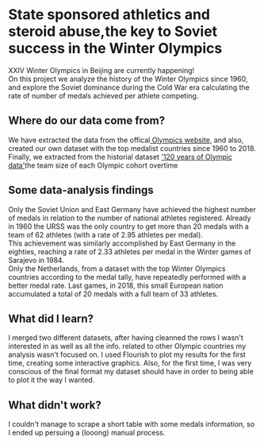 # State sponsored athletics and steroid abuse,the key to Soviet success in the Winter Olympics
XXIV Winter Olympics in Beijing are currently happening!<br>
On this project we analyze the history of the Winter Olympics since 1960, and explore the Soviet dominance during the Cold War era calculating the rate of number of medals achieved per athlete competing. 

<div class="flourish-embed flourish-bar-chart-race" data-src="visualisation/8619561"><script src="https://public.flourish.studio/resources/embed.js"></script></div>

<h2>Where do our data come from?</h2>
 <p>We have extracted the data from the offical<a href="https://olympics.com/"> Olympics website</a>, and also, created our own dataset with the top medalist countries since 1960 to 2018. Finally, we extracted from the historial dataset <a href="https://www.kaggle.com/heesoo37/120-years-of-olympic-history-athletes-and-results">'120 years of Olympic data'</a>the team size of each Olympic cohort overtime</p>

<h2>Some data-analysis findings</h2>
Only the Soviet Union and East Germany have achieved the highest number of medals in relation to the number of national athletes registered. Already in 1960 the URSS was the only country to get more than 20 medals with a team of 62 athletes (with a rate of 2.95 athletes per medal).
<br>
This achievement was similarly accomplished by East Germany in the eighties, reaching a rate of 2.33 athletes per medal in the Winter games of Sarajevo in 1984. 
</br>
Only the Netherlands, from a dataset with the top Winter Olympics countries according to the medal tally, have repeatedly performed with a better medal rate. Last games, in 2018, this small European nation accumulated a total of 20 medals with a full team of 33 athletes. 

<div class="flourish-embed flourish-scatter" data-src="visualisation/8627414"><script src="https://public.flourish.studio/resources/embed.js"></script></div>

<h2>What did I learn?</h2>
I merged two different datasets, after having cleanned the rows I wasn't interested in as well as all the info. related to other Olympic countries my analysis wasn't focused on. I used Flourish to plot my results for the first time, creating some interactive graphics. Also, for the first time, I was very conscious of the final format my dataset should have in order to being able to plot it the way I wanted. 

<h2>What didn't work?</h2>
I couldn't manage to scrape a short table with some medals information, so I ended up persuing a (looong) manual process. 

